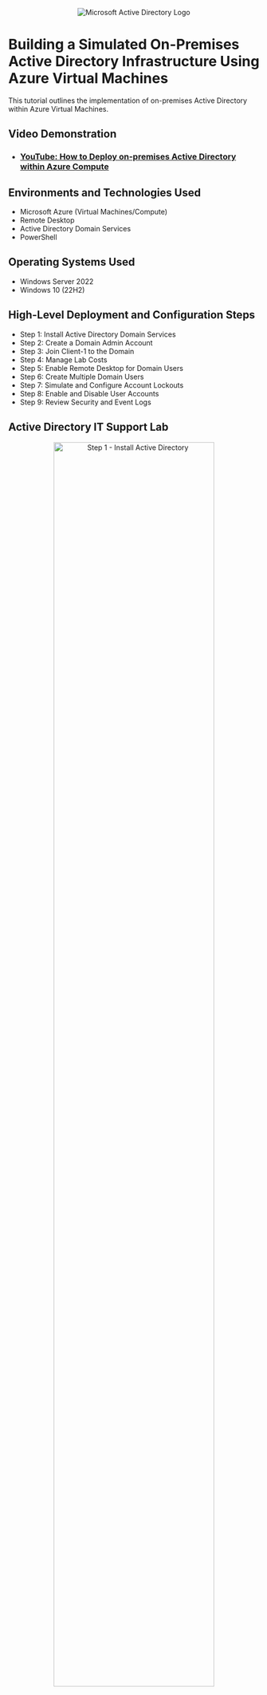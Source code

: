 <p align="center">
<img src="https://i.imgur.com/pU5A58S.png" alt="Microsoft Active Directory Logo"/>
</p>

<h1>Building a Simulated On-Premises Active Directory Infrastructure Using Azure Virtual Machines</h1>
This tutorial outlines the implementation of on-premises Active Directory within Azure Virtual Machines.<br />


<h2>Video Demonstration</h2>

- ### [YouTube: How to Deploy on-premises Active Directory within Azure Compute](https://www.youtube.com)

<h2>Environments and Technologies Used</h2>

- Microsoft Azure (Virtual Machines/Compute)
- Remote Desktop
- Active Directory Domain Services
- PowerShell

<h2>Operating Systems Used </h2>

- Windows Server 2022
- Windows 10 (22H2)

<h2>High-Level Deployment and Configuration Steps</h2>

- Step 1: Install Active Directory Domain Services
- Step 2: Create a Domain Admin Account
- Step 3: Join Client-1 to the Domain
- Step 4: Manage Lab Costs
- Step 5: Enable Remote Desktop for Domain Users
- Step 6: Create Multiple Domain Users
- Step 7: Simulate and Configure Account Lockouts
- Step 8: Enable and Disable User Accounts
- Step 9: Review Security and Event Logs

<h2>Active Directory IT Support Lab</h2>

<p align="center">
  <img src="images/step1-install-ad.png" height="80%" width="80%" alt="Step 1 - Install Active Directory"/>
</p>
<p>
Step 1: Installing Active Directory Domain Services: Logged into DC-1 → Installed Active Directory Domain Services → Promoted it as a Domain Controller (DC) and created a new forest named "mydomain.com" → Restarted the server and logged back in as mydomain.com\labuser.
</p>

<br />

<p>
  <img src="images/step2-create-admin.png" height="80%" width="80%" alt="Step 2 - Create Domain Admin"/>
</p>
<p>
Step 2: Created a Domain Admin Account → In Active Directory Users and Computers (ADUC), created an Organizational Units (OUs) named "_EMPLOYEES" and "_ADMINS" → Added a new employee "Jane Doe" → Added "jane_admin" to the <b>Domain Admins</b> group → Logged out of DC-1 and logged back in as "mydomain.com\jane_admin".
</p>

<br />

<p>
  <img src="images/step3-join-client.png" height="80%" width="80%" alt="Step 3 - Join Client to Domain"/>
</p>
<p>
Step 3: Joined Client-1 to the Domain → Restarted Client-1 → Logged in as the local admin "labuser" and joined it to mydomain.com → Verified in ADUC that Client-1 appears under the domain → Created a new OU named "_CLIENTS" and moved Client-1 into it.
</p>

<br />


<p>
  <img src="images/step5-remote-access.png" height="80%" width="80%" alt="Step 4 - Enable Remote Desktop"/>
</p>
<p>
Step 4: Enable Remote Desktop for Domain Users → Powered on DC-1 and Client-1 → Logged into Client-1 as <code>mydomain.com\jane_admin</code> → Opened System Properties → Enabled Remote Desktop access → Allowed <b>Domain Users</b> access → Confirmed non-administrative users can now remotely connect.
</p>

<br />

<p>
  <img src="images/step6-create-users.png" height="80%" width="80%" alt="Step 5 - Create Multiple Users"/>
</p>
<p>
Step 5: Created Multiple Domain Users → Logged into DC-1 as "jane_admin" → Opened <b>PowerShell ISE</b> as Administrator → Ran a script to bulk create multiple new users in the "_EMPLOYEES" OU → Verifed the new accounts in ADUC → Attempted to log into Client-1 using one of the new user accounts.
</p>

<br />

<p>
  <img src="images/step7-account-lockout.png" height="80%" width="80%" alt="Step 6 - Account Lockout Policy"/>
</p>
<p>
Step 6: Simulated and Configured Account Lockouts → On DC-1, picked a random user and attemptted to log in 5 times using an incorrect password → Opened Group Policy Management and configured the Account Lockout Threshold to 5 attempts → Retried logging in 7 times with a bad password → Observed that the account is now locked → Unlocked the account in ADUC, I reset the password, and confirmed successful login.
</p>

<br />

<p>
  <img src="images/step8-disable-enable.png" height="80%" width="80%" alt="Step 7 - Enable Disable Accounts"/>
</p>
<p>
Step 7: Enabled and Disabled Accounts → On DC-1, disabled a test user account in ADUC → Attempted to log in and observed the “account disabled” message → Re-enabled the account and verified successful login.
</p>

<br />

<p>
  <img src="images/step9-view-logs.png" height="80%" width="80%" alt="Step 8 - Observe Logs"/>
</p>
<p>
Step 8: Reviewed Security and Event Logs → Opened Event Viewer on both DC-1 and Client-1 → Observed authentication attempts, account lockouts, and system log activity → Correlated log entries to user actions for troubleshooting and auditing purposes.
</p>

<br />
